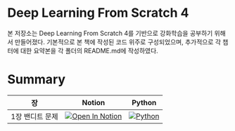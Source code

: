 # Deep Learning From Scratch 4
본 저장소는 Deep Learning From Scratch 4를 기반으로 강화학습을 공부하기 위해서 만들어졌다.
기본적으로 본 책에 작성된 코드 위주로 구성되었으며, 추가적으로 각 챕터에 대한 요약본을 각 폴더의 README.md에 작성하였다.

# Summary
| 장 | Notion | Python |
|----|--------|--------|
| 1장 밴디트 문제 | [![Open In Notion](https://img.shields.io/badge/Open%20in-Notion-000000?logo=notion)](https://honorable-noodle-1d0.notion.site/Chapter-1-1ec08f682c5a80f68354fa103ea33a7c?pvs=4) | [![Python](https://img.shields.io/badge/Open%20in-Python-3776AB?&logo=python&logoColor=ffdd54)](https://honorable-noodle-1d0.notion.site/Chapter-1-1ec08f682c5a80f68354fa103ea33a7c?pvs=4)
